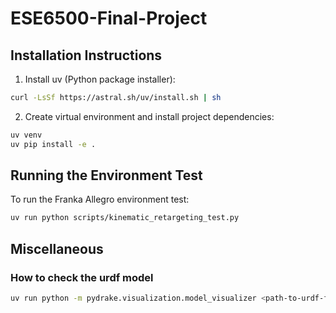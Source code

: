 # ESE6500-Final-Project

## Installation Instructions

1. Install uv (Python package installer):
```bash
curl -LsSf https://astral.sh/uv/install.sh | sh
```

2. Create virtual environment and install project dependencies:
```bash
uv venv
uv pip install -e .
```

## Running the Environment Test

To run the Franka Allegro environment test:
```bash
uv run python scripts/kinematic_retargeting_test.py
```

## Miscellaneous

### How to check the urdf model

```bash
uv run python -m pydrake.visualization.model_visualizer <path-to-urdf-file>
```